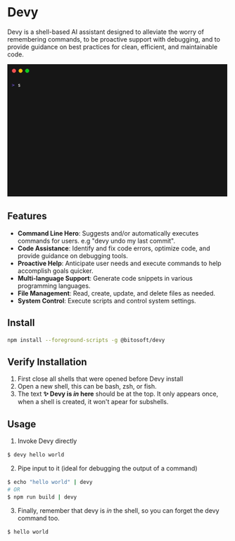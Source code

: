 # Devy

Devy is a shell-based AI assistant designed to alleviate the worry of remembering commands, to be proactive support with debugging, and to provide guidance on best practices for clean, efficient, and maintainable code.

![Screenshot](dist/assets/demo.gif)

## Features

- **Command Line Hero**: Suggests and/or automatically executes commands for users. e.g "devy undo my last commit".
- **Code Assistance**: Identify and fix code errors, optimize code, and provide guidance on debugging tools.
- **Proactive Help**: Anticipate user needs and execute commands to help accomplish goals quicker.
- **Multi-language Support**: Generate code snippets in various programming languages.
- **File Management**: Read, create, update, and delete files as needed.
- **System Control**: Execute scripts and control system settings.

## Install

```bash
npm install --foreground-scripts -g @bitosoft/devy
```

## Verify Installation

1. First close all shells that were opened before Devy install
2. Open a new shell, this can be bash, zsh, or fish.
3. The text **✨ Devy is _in_ here** should be at the top. It only appears once, when a shell is created, it won't apear for subshells.

## Usage

1. Invoke Devy directly

```bash
$ devy hello world
```

2. Pipe input to it (ideal for debugging the output of a command)

```bash
$ echo "hello world" | devy
# OR
$ npm run build | devy
```

3. Finally, remember that devy is _in_ the shell, so you can forget the devy command too.

```bash
$ hello world
```
